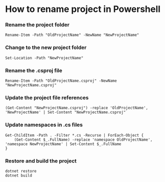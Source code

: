 # How to rename project in Powershell

### Rename the project folder
```
Rename-Item -Path "OldProjectName" -NewName "NewProjectName"
```

### Change to the new project folder
```
Set-Location -Path "NewProjectName"
```

### Rename the .csproj file
```
Rename-Item -Path "OldProjectName.csproj" -NewName "NewProjectName.csproj"
```

### Update the project file references
```
(Get-Content "NewProjectName.csproj") -replace 'OldProjectName', 'NewProjectName' | Set-Content "NewProjectName.csproj"
```

### Update namespaces in .cs files
```
Get-ChildItem -Path . -Filter *.cs -Recurse | ForEach-Object {
    (Get-Content $_.FullName) -replace 'namespace OldProjectName', 'namespace NewProjectName' | Set-Content $_.FullName
}
```

### Restore and build the project
```
dotnet restore
dotnet build
```
